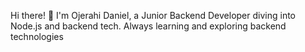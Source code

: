 Hi there! 👋 I'm Ojerahi Daniel, a Junior Backend Developer diving into Node.js and backend tech.
Always learning and exploring backend technologies 
  
